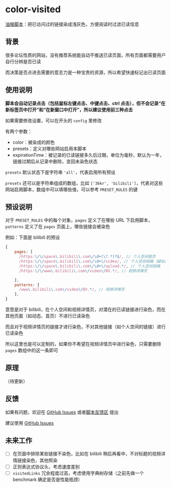 # color-visited
[油猴脚本](https://greasyfork.org/zh-CN/scripts/523600-color-visited-%E5%AF%B9%E5%B7%B2%E8%AE%BF%E9%97%AE%E8%BF%87%E7%9A%84%E9%93%BE%E6%8E%A5%E6%9F%93%E8%89%B2)：把已访问过的链接染成浅灰色，方便阅读时过滤已读信息

## 背景
很多论坛性质的网站，没有推荐系统能自动不推送已读页面，所有页面都需要用户自行分辨是否已读

而决策是否点进去需要的意志力是一种宝贵的资源，所以希望快速标记出已读页面

## 使用说明
**脚本会自动记录点击（包括鼠标左键点击、中键点击、ctrl 点击），但不会记录“在新标签页中打开”和“在新窗口中打开”，所以建议使用前三种点击**

如果需要修改设置，可以在开头的 `config` 里修改

有两个参数：
- color：被染成的颜色
- presets：定义对哪些网站启用本脚本 
- expirationTime：被记录的已读链接多久后过期，单位为毫秒，默认为一年，链接过期后从记录中删除，变回未染色状态

`presets` 默认状态下是字符串 `'all'`，代表启用所有预设

`presets` 还可以是字符串组成的数组，比如 `['36kr', 'bilibili']`，代表对这些网站启用脚本，数组中可以填哪些值，可以参考 `PRESET_RULES` 的键

## 预设说明

对于 `PRESET_RULES` 中的每个对象，`pages` 定义了在哪些 URL 下启用脚本，`patterns` 定义了在 `pages` 页面上，哪些链接会被染色

例如：下面是 bilibili 的预设

```javascript
{
    pages: [
      /https:\/\/space\.bilibili\.com\/\d+(\?.*)?$/, // 个人空间首页
      /https:\/\/space\.bilibili\.com\/\d+\/video/, // 个人空间投稿（疑似已失效）
      /https:\/\/space\.bilibili\.com\/\d+\/upload.*/, // 个人空间投稿
      /https:\/\/www\.bilibili\.com\/video\/BV.*/, // 视频详情页

    ],
    patterns: [
      /www\.bilibili\.com\/video\/BV.*/, // 视频详情页
    ],
}
```

意思是对于 bilibili，在个人空间和视频详情页，对潜在的已读链接进行染色，而在其他页面（如动态、首页）不进行已读染色

而且对于视频详情页的链接才进行染色，不对其他链接（如个人空间的链接）进行已读染色

所以这里也是可以定制的，如果你不希望在视频详情页中进行染色，只需要删除 `pages` 数组中的这一条即可

## 原理
（待更新）

## 反馈

如果有问题，欢迎在 [GitHub Issues](https://github.com/chesha1/color-visited/issues) 或者[脚本反馈区](https://greasyfork.org/zh-CN/scripts/523600-color-visited-%E5%AF%B9%E5%B7%B2%E8%AE%BF%E9%97%AE%E8%BF%87%E7%9A%84%E9%93%BE%E6%8E%A5%E6%9F%93%E8%89%B2/feedback) 提出

建议使用 [GitHub Issues](https://github.com/chesha1/color-visited/issues)

## 未来工作
- [ ] 在页面中排除某些链接不染色，比如在 bilibili 稍后再看中，不对标题的视频详情链接染色，其他照染
- [ ] 正则表达式协议头，考虑速度差别
- [ ] `visitedLinks` 冗余程度过高，考虑使用字典树存储（之前先做一个 benchmark 确定是否是性能瓶颈）